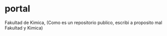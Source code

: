 # portal
Fakultad de Kimica, (Como es un repositorio publico, escribi a proposito mal Fakultad y Kimica)

